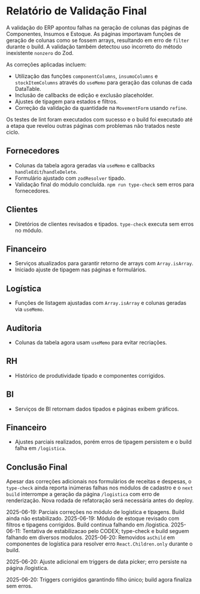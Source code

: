 # Relatório de Validação Final

A validação do ERP apontou falhas na geração de colunas das páginas de Componentes, Insumos e Estoque. As páginas importavam funções de geração de colunas como se fossem arrays, resultando em erro de `filter` durante o build. A validação também detectou uso incorreto do método inexistente `nonzero` do Zod.

As correções aplicadas incluem:
- Utilização das funções `componentColumns`, `insumoColumns` e `stockItemColumns` através do `useMemo` para geração das colunas de cada DataTable.
- Inclusão de callbacks de edição e exclusão placeholder.
- Ajustes de tipagem para estados e filtros.
- Correção da validação da quantidade na `MovementForm` usando `refine`.

Os testes de lint foram executados com sucesso e o build foi executado até a etapa que revelou outras páginas com problemas não tratados neste ciclo.

## Fornecedores
- Colunas da tabela agora geradas via `useMemo` e callbacks `handleEdit`/`handleDelete`.
- Formulário ajustado com `zodResolver` tipado.
- Validação final do módulo concluída. `npm run type-check` sem erros para fornecedores.

## Clientes
- Diretórios de clientes revisados e tipados. `type-check` executa sem erros no módulo.

## Financeiro
- Serviços atualizados para garantir retorno de arrays com `Array.isArray`.
- Iniciado ajuste de tipagem nas páginas e formulários.

## Logística
- Funções de listagem ajustadas com `Array.isArray` e colunas geradas via `useMemo`.

## Auditoria
- Colunas da tabela agora usam `useMemo` para evitar recriações.

## RH
- Histórico de produtividade tipado e componentes corrigidos.

## BI
- Serviços de BI retornam dados tipados e páginas exibem gráficos.

## Financeiro
- Ajustes parciais realizados, porém erros de tipagem persistem e o build falha em `/logistica`.

## Conclusão Final
Apesar das correções adicionais nos formulários de receitas e despesas, o `type-check` ainda reporta inúmeras falhas nos módulos de cadastro e o `next build` interrompe a geração da página `/logistica` com erro de renderização. Nova rodada de refatoração será necessária antes do deploy.

2025-06-19: Parciais correções no módulo de logística e tipagens. Build ainda não estabilizado.
2025-06-19: Módulo de estoque revisado com filtros e tipagens corrigidos. Build continua falhando em /logistica.
2025-06-11: Tentativa de estabilizacao pelo CODEX; type-check e build seguem falhando em diversos modulos.
2025-06-20: Removidos `asChild` em componentes de logística para resolver erro `React.Children.only` durante o build.

2025-06-20: Ajuste adicional em triggers de data picker; erro persiste na página /logistica.

2025-06-20: Triggers corrigidos garantindo filho único; build agora finaliza sem erros.
